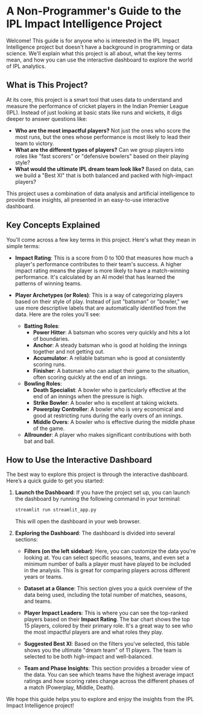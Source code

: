 # A Non-Programmer's Guide to the IPL Impact Intelligence Project

Welcome! This guide is for anyone who is interested in the IPL Impact Intelligence project but doesn't have a background in programming or data science. We'll explain what this project is all about, what the key terms mean, and how you can use the interactive dashboard to explore the world of IPL analytics.

## What is This Project?

At its core, this project is a smart tool that uses data to understand and measure the performance of cricket players in the Indian Premier League (IPL). Instead of just looking at basic stats like runs and wickets, it digs deeper to answer questions like:

-   **Who are the most impactful players?** Not just the ones who score the most runs, but the ones whose performance is most likely to lead their team to victory.
-   **What are the different types of players?** Can we group players into roles like "fast scorers" or "defensive bowlers" based on their playing style?
-   **What would the ultimate IPL dream team look like?** Based on data, can we build a "Best XI" that is both balanced and packed with high-impact players?

This project uses a combination of data analysis and artificial intelligence to provide these insights, all presented in an easy-to-use interactive dashboard.

## Key Concepts Explained

You'll come across a few key terms in this project. Here's what they mean in simple terms:

-   **Impact Rating**: This is a score from 0 to 100 that measures how much a player's performance contributes to their team's success. A higher impact rating means the player is more likely to have a match-winning performance. It's calculated by an AI model that has learned the patterns of winning teams.

-   **Player Archetypes (or Roles)**: This is a way of categorizing players based on their style of play. Instead of just "batsman" or "bowler," we use more descriptive labels that are automatically identified from the data. Here are the roles you'll see:
    -   **Batting Roles**:
        -   **Power Hitter**: A batsman who scores very quickly and hits a lot of boundaries.
        -   **Anchor**: A steady batsman who is good at holding the innings together and not getting out.
        -   **Accumulator**: A reliable batsman who is good at consistently scoring runs.
        -   **Finisher**: A batsman who can adapt their game to the situation, often scoring quickly at the end of an innings.
    -   **Bowling Roles**:
        -   **Death Specialist**: A bowler who is particularly effective at the end of an innings when the pressure is high.
        -   **Strike Bowler**: A bowler who is excellent at taking wickets.
        -   **Powerplay Controller**: A bowler who is very economical and good at restricting runs during the early overs of an innings.
        -   **Middle Overs**: A bowler who is effective during the middle phase of the game.
    -   **Allrounder**: A player who makes significant contributions with both bat and ball.

## How to Use the Interactive Dashboard

The best way to explore this project is through the interactive dashboard. Here’s a quick guide to get you started:

1.  **Launch the Dashboard**:
    If you have the project set up, you can launch the dashboard by running the following command in your terminal:
    ```bash
    streamlit run streamlit_app.py
    ```
    This will open the dashboard in your web browser.

2.  **Exploring the Dashboard**:
    The dashboard is divided into several sections:

    -   **Filters (on the left sidebar)**: Here, you can customize the data you're looking at. You can select specific seasons, teams, and even set a minimum number of balls a player must have played to be included in the analysis. This is great for comparing players across different years or teams.

    -   **Dataset at a Glance**: This section gives you a quick overview of the data being used, including the total number of matches, seasons, and teams.

    -   **Player Impact Leaders**: This is where you can see the top-ranked players based on their **Impact Rating**. The bar chart shows the top 15 players, colored by their primary role. It's a great way to see who the most impactful players are and what roles they play.

    -   **Suggested Best XI**: Based on the filters you've selected, this table shows you the ultimate "dream team" of 11 players. The team is selected to be both high-impact and well-balanced.

    -   **Team and Phase Insights**: This section provides a broader view of the data. You can see which teams have the highest average impact ratings and how scoring rates change across the different phases of a match (Powerplay, Middle, Death).

We hope this guide helps you to explore and enjoy the insights from the IPL Impact Intelligence project!
